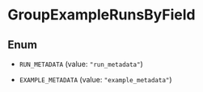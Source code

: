 

# GroupExampleRunsByField

## Enum


* `RUN_METADATA` (value: `"run_metadata"`)

* `EXAMPLE_METADATA` (value: `"example_metadata"`)



